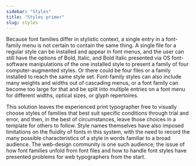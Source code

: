 ```yaml
---
sidebar: "Styles"
title: "Styles primer"
slug: styles
---
```

Because font families differ in stylistic context, a single entry in a font-family menu is not certain to contain the same thing. A single file for a regular style can be installed and appear in font menus, and the user can still have the options of Bold, Italic, and Bold Italic presented via OS font-software manipulations of the one installed style to present a family of four computer-augmented styles. Or there could be four files or a family installed to reach the same style set. Font-family styles can also include many weights and widths out of cascading menus, or a font family can become too large for that and be split into multiple entries on a font menu for different widths, optical sizes, or glyph repertoires. 

This solution leaves the experienced print typographer free to visually choose styles of families that best suit specific conditions through trial and error, and then, in the best of circumstances, leave those choices in a template for others to follow. Style names themselves have also imposed limitations on the fluidity of fonts in this system, with the need to record the many possible characteristics of a style in words familiar to a broad audience. The web-design community is one such audience; the issue of how font families unfold from font files and how to handle font styles have presented problems for web typographers from the start.
